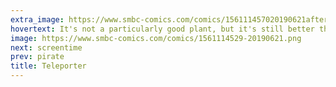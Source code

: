 ```yaml
---
extra_image: https://www.smbc-comics.com/comics/156111457020190621after.png
hovertext: It's not a particularly good plant, but it's still better than you.
image: https://www.smbc-comics.com/comics/1561114529-20190621.png
next: screentime
prev: pirate
title: Teleporter
---
```

